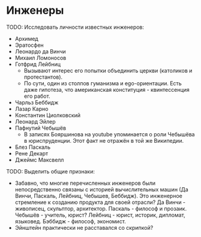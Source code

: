 # Инженеры

TODO: Исследовать личности известных инженеров:
* Архимед
* Эратосфен
* Леонардо да Винчи
* Михаил Ломоносов
* Готфрид Лейбниц
  * Вызывают интерес его попытки объединить церкви (католиков и протестантов).
  * По сути, один из столпов гуманизма и ego-ориентации. Есть даже гипотеза,
    что американская конституция - квинтессенция его работ.
* Чарльз Беббидж
* Лазар Карно
* Константин Циолковский
* Леонард Эйлер
* Пафнутий Чебышёв
  * В записях Бояршинова на youtube упоминается о роли Чебышёва в юриспруденции.
    Этот факт не отражён в той же Википедии.
* Блез Паскаль
* Рене Декарт
* Джеймс Максвелл

TODO: Выделить общие признаки:
* Забавно, что многие перечисленных инженеров были непосредственно связаны с
  историей вычислительных машин (Да Винчи, Паскаль, Лейбниц, Чебышев, Беббидж).
  Это инженерное стремление к созданию продукта для своей отрасли?
  Да Винчи - живописец, скульптор, архитектор. Паскаль - философ и прозаик.
  Чебышёв - учитель, юрист? Лейбниц - юрист, историк, дипломат, языковед.
  Бэббидж - философ, экономист.
* Эйнштейн практически не расставался со скрипкой?

